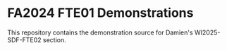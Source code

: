 # FA2024 FTE01 Demonstrations

This repository contains the demonstration source for Damien's WI2025-SDF-FTE02 section.
